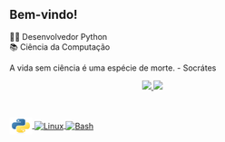 ## Bem-vindo!

🧑‍💻 Desenvolvedor Python  
📚 Ciência da Computação  

A vida sem ciência é uma espécie de morte. - Socrátes


<div align="center">
  <a href="https://github.com/Physis19">
  <img height="180em" src="https://github-readme-stats.vercel.app/api?username=Physis19&show_icons=true&theme=tokyonight&include_all_commits=true&count_private=true"/>
  <img height="180em" src="https://github-readme-stats.vercel.app/api/top-langs/?username=Physis19&layout=compact&langs_count=7&theme=tokyonight"/>
</div>

##
  
  <div style="display: inline_block"><br>
  <img align="center" alt="Python" height="30" width="40" src="https://raw.githubusercontent.com/devicons/devicon/master/icons/python/python-original.svg">
  <img align="center" alt="Linux" height="30" width="40" src="https://cdn.jsdelivr.net/gh/devicons/devicon/icons/linux/linux-original.svg">
  <img align="center" alt="Bash" height="30" width="40" src="https://cdn.jsdelivr.net/gh/devicons/devicon/icons/bash/bash-original.svg">

</div>
  
